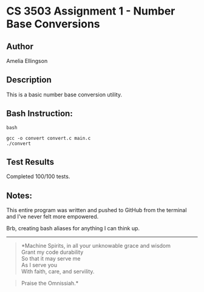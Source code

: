 # CS 3503 Assignment 1 - Number Base Conversions

## Author
Amelia Ellingson

## Description

This is a basic number base conversion utility.

## Bash Instruction:

```
bash

gcc -o convert convert.c main.c
./convert

```

## Test Results

Completed 100/100 tests.


## Notes:

This entire program was written and pushed to GitHub from the terminal  
and I've never felt more empowered.    

Brb, creating bash aliases for anything I can think up.


---------------------------------------------------------
>*Machine Spirits, in all your unknowable grace and wisdom  
>Grant my code durability   
>So that it may serve me  
>As I serve you  
>With faith, care, and servility.  
  
>Praise the Omnissiah.*

